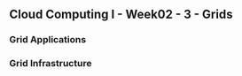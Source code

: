 Cloud Computing I - Week02 - 3 - Grids
---


### Grid Applications



### Grid Infrastructure
<!--stackedit_data:
eyJoaXN0b3J5IjpbLTEyNDUyOTcyMzJdfQ==
-->